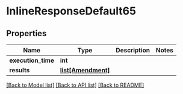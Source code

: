 # InlineResponseDefault65

## Properties
Name | Type | Description | Notes
------------ | ------------- | ------------- | -------------
**execution_time** | **int** |  | 
**results** | [**list[Amendment]**](Amendment.md) |  | 

[[Back to Model list]](../README.md#documentation-for-models) [[Back to API list]](../README.md#documentation-for-api-endpoints) [[Back to README]](../README.md)

